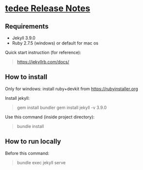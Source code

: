 # [tedee Release Notes](https://tedee-com.github.io/tedee-release-notes/)

## Requirements
- Jekyll 3.9.0
- Ruby 2.7.5 (windows) or default for mac os

Quick start instruction (for reference): 
> https://jekyllrb.com/docs/ 

## How to install

Only for windows:
install ruby+devkit from https://rubyinstaller.org

Install jekyll:
> gem install bundler
> gem install jekyll -v 3.9.0

Use this command (inside project directory):
> bundle install

## How to run locally

Before this command:
> bundle exec jekyll serve